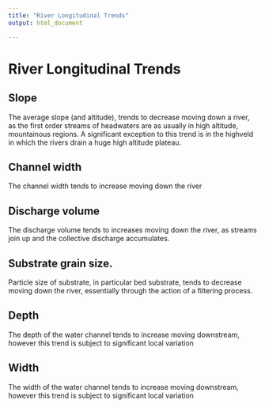 ```yaml
---
title: "River Longitudinal Trends"
output: html_document

---
```


# River Longitudinal Trends

## Slope
The average slope (and altitude), trends to decrease moving down a river, as the first order streams of headwaters are  as usually in high altitude, mountainous regions. A significant exception to this trend is in the highveld in which the rivers drain a huge high altitude plateau. 


## Channel width 
The channel width tends to increase moving down the river

## Discharge volume 
The discharge volume tends to increases moving down the river, as streams join up and the collective discharge accumulates. 

## Substrate grain size.
Particle size of substrate, in particular bed substrate, tends to decrease moving down the river, essentially through the action of a filtering process. 

## Depth
The depth of the water channel tends to increase moving downstream, however this trend is subject to significant local variation 

## Width 
The width of the water channel tends to increase moving downstream, however this trend is subject to significant local variation 
